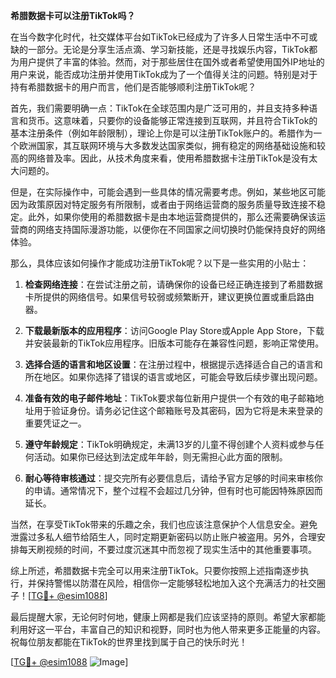 **希腊数据卡可以注册TikTok吗？**

在当今数字化时代，社交媒体平台如TikTok已经成为了许多人日常生活中不可或缺的一部分。无论是分享生活点滴、学习新技能，还是寻找娱乐内容，TikTok都为用户提供了丰富的体验。然而，对于那些居住在国外或者希望使用国外IP地址的用户来说，能否成功注册并使用TikTok成为了一个值得关注的问题。特别是对于持有希腊数据卡的用户而言，他们是否能够顺利注册TikTok呢？

首先，我们需要明确一点：TikTok在全球范围内是广泛可用的，并且支持多种语言和货币。这意味着，只要你的设备能够正常连接到互联网，并且符合TikTok的基本注册条件（例如年龄限制），理论上你是可以注册TikTok账户的。希腊作为一个欧洲国家，其互联网环境与大多数发达国家类似，拥有稳定的网络基础设施和较高的网络普及率。因此，从技术角度来看，使用希腊数据卡注册TikTok是没有太大问题的。

但是，在实际操作中，可能会遇到一些具体的情况需要考虑。例如，某些地区可能因为政策原因对特定服务有所限制，或者由于网络运营商的服务质量导致连接不稳定。此外，如果你使用的希腊数据卡是由本地运营商提供的，那么还需要确保该运营商的网络支持国际漫游功能，以便你在不同国家之间切换时仍能保持良好的网络体验。

那么，具体应该如何操作才能成功注册TikTok呢？以下是一些实用的小贴士：

1. **检查网络连接**：在尝试注册之前，请确保你的设备已经正确连接到了希腊数据卡所提供的网络信号。如果信号较弱或频繁断开，建议更换位置或重启路由器。

2. **下载最新版本的应用程序**：访问Google Play Store或Apple App Store，下载并安装最新的TikTok应用程序。旧版本可能存在兼容性问题，影响正常使用。

3. **选择合适的语言和地区设置**：在注册过程中，根据提示选择适合自己的语言和所在地区。如果你选择了错误的语言或地区，可能会导致后续步骤出现问题。

4. **准备有效的电子邮件地址**：TikTok要求每位新用户提供一个有效的电子邮箱地址用于验证身份。请务必记住这个邮箱账号及其密码，因为它将是未来登录的重要凭证之一。

5. **遵守年龄规定**：TikTok明确规定，未满13岁的儿童不得创建个人资料或参与任何活动。如果你已经达到法定成年年龄，则无需担心此方面的限制。

6. **耐心等待审核通过**：提交完所有必要信息后，请给予官方足够的时间来审核你的申请。通常情况下，整个过程不会超过几分钟，但有时也可能因特殊原因而延长。

当然，在享受TikTok带来的乐趣之余，我们也应该注意保护个人信息安全。避免泄露过多私人细节给陌生人，同时定期更新密码以防止账户被盗用。另外，合理安排每天刷视频的时间，不要过度沉迷其中而忽视了现实生活中的其他重要事项。

综上所述，希腊数据卡完全可以用来注册TikTok。只要你按照上述指南逐步执行，并保持警惕以防潜在风险，相信你一定能够轻松地加入这个充满活力的社交圈子！[[TG💪+ @esim1088](https://t.me/s/esim1088)]

最后提醒大家，无论何时何地，健康上网都是我们应该坚持的原则。希望大家都能利用好这一平台，丰富自己的知识和视野，同时也为他人带来更多正能量的内容。祝每位朋友都能在TikTok的世界里找到属于自己的快乐时光！

[[TG💪+ @esim1088](https://t.me/s/esim1088) ![Image](https://i.postimg.cc/4NQfJmqS/Snipaste-2025-05-13-00-14-12.png)]